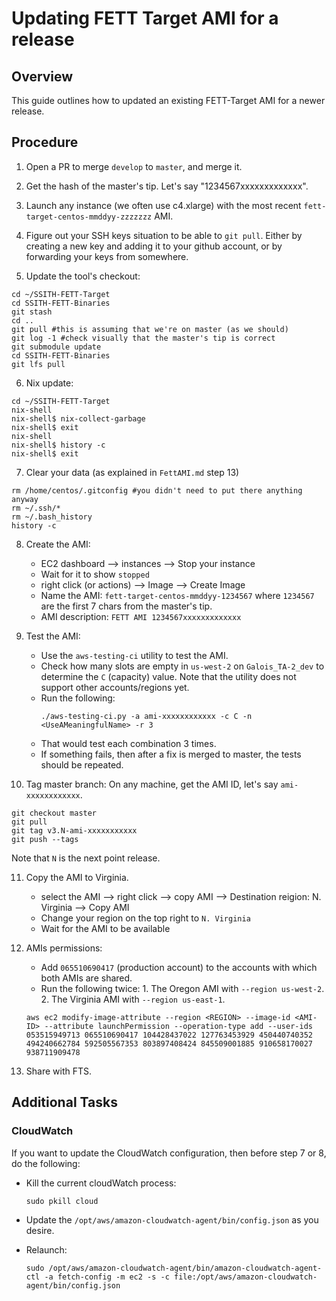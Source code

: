 # Updating FETT Target AMI for a release

## Overview

This guide outlines how to updated an existing FETT-Target AMI for a newer release.

## Procedure

1. Open a PR to merge `develop` to `master`, and merge it. 

2. Get the hash of the master's tip. Let's say "1234567xxxxxxxxxxxxx".

3. Launch any instance (we often use c4.xlarge) with the most recent `fett-target-centos-mmddyy-zzzzzzz` AMI.

4. Figure out your SSH keys situation to be able to `git pull`. Either by creating a new key and adding it to your github account, or by forwarding your keys from somewhere.

5. Update the tool's checkout:
```
cd ~/SSITH-FETT-Target
cd SSITH-FETT-Binaries
git stash
cd ..
git pull #this is assuming that we're on master (as we should)
git log -1 #check visually that the master's tip is correct
git submodule update
cd SSITH-FETT-Binaries
git lfs pull
```

6. Nix update:
```
cd ~/SSITH-FETT-Target
nix-shell
nix-shell$ nix-collect-garbage
nix-shell$ exit
nix-shell
nix-shell$ history -c
nix-shell$ exit
```

7. Clear your data (as explained in `FettAMI.md` step 13)
```
rm /home/centos/.gitconfig #you didn't need to put there anything anyway
rm ~/.ssh/*
rm ~/.bash_history
history -c
```

8. Create the AMI:
    - EC2 dashboard --> instances --> Stop your instance
    - Wait for it to show `stopped`
    - right click (or actions) --> Image --> Create Image
    - Name the AMI: `fett-target-centos-mmddyy-1234567` where `1234567` are the first 7 chars from the master's tip.
    - AMI description: `FETT AMI 1234567xxxxxxxxxxxxx`

9. Test the AMI:
    - Use the `aws-testing-ci` utility to test the AMI.
    - Check how many slots are empty in `us-west-2` on `Galois_TA-2_dev` to determine the `C` (capacity) value. Note that the utility does not support other accounts/regions yet.
    - Run the following:
        ```
        ./aws-testing-ci.py -a ami-xxxxxxxxxxxx -c C -n <UseAMeaningfulName> -r 3
        ```
    - That would test each combination 3 times.
    - If something fails, then after a fix is merged to master, the tests should be repeated.

10. Tag master branch:
On any machine, get the AMI ID, let's say `ami-xxxxxxxxxxxx`.
```
git checkout master
git pull
git tag v3.N-ami-xxxxxxxxxxx
git push --tags
```
Note that `N` is the next point release.

11. Copy the AMI to Virginia.
    - select the AMI --> right click --> copy AMI --> Destination reigion: N. Virginia --> Copy AMI
    - Change your region on the top right to `N. Virginia`
    - Wait for the AMI to be available

12. AMIs permissions:
    - Add `065510690417` (production account) to the accounts with which both AMIs are shared.
    - Run the following twice: 1. The Oregon AMI with `--region us-west-2`. 2. The Virginia AMI with `--region us-east-1`.

    ```
    aws ec2 modify-image-attribute --region <REGION> --image-id <AMI-ID> --attribute launchPermission --operation-type add --user-ids 053515949713 065510690417 104428437022 127763453929 450440740352 494240662784 592505567353 803897408424 845509001885 910658170027 938711909478
    ```

13. Share with FTS.

## Additional Tasks ##

### CloudWatch ####

If you want to update the CloudWatch configuration, then before step 7 or 8, do the following:

- Kill the current cloudWatch process:
    ```
    sudo pkill cloud
    ```

- Update the `/opt/aws/amazon-cloudwatch-agent/bin/config.json` as you desire.

- Relaunch:
    ```
    sudo /opt/aws/amazon-cloudwatch-agent/bin/amazon-cloudwatch-agent-ctl -a fetch-config -m ec2 -s -c file:/opt/aws/amazon-cloudwatch-agent/bin/config.json
    ```